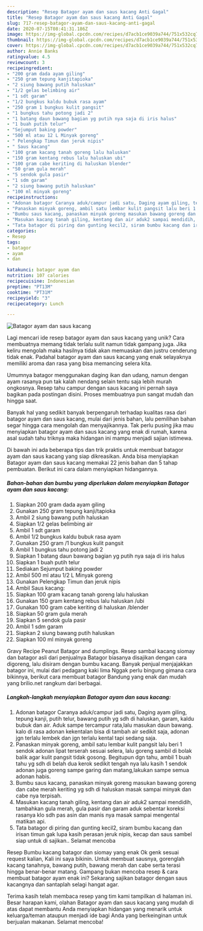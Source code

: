 ```yaml
---
description: "Resep Batagor ayam dan saus kacang Anti Gagal"
title: "Resep Batagor ayam dan saus kacang Anti Gagal"
slug: 717-resep-batagor-ayam-dan-saus-kacang-anti-gagal
date: 2020-07-15T08:41:31.186Z
image: https://img-global.cpcdn.com/recipes/d7acb1ce9039a744/751x532cq70/batagor-ayam-dan-saus-kacang-foto-resep-utama.jpg
thumbnail: https://img-global.cpcdn.com/recipes/d7acb1ce9039a744/751x532cq70/batagor-ayam-dan-saus-kacang-foto-resep-utama.jpg
cover: https://img-global.cpcdn.com/recipes/d7acb1ce9039a744/751x532cq70/batagor-ayam-dan-saus-kacang-foto-resep-utama.jpg
author: Annie Banks
ratingvalue: 4.5
reviewcount: 3
recipeingredient:
- "200 gram dada ayam giling"
- "250 gram tepung kanjitapioka"
- "2 siung bawang putih haluskan"
- "1/2 gelas belimbing air"
- "1 sdt garam"
- "1/2 bungkus kaldu bubuk rasa ayam"
- "250 gram 1 bungkus kulit pangsit"
- "1 bungkus tahu potong jadi 2"
- "1 batang daun bawang bagian yg putih nya saja di iris halus"
- "1 buah putih telur"
- "Sejumput baking powder"
- "500 ml atau 12 L Minyak goreng"
- " Pelengkap Timun dan jeruk nipis"
- " Saus kacang"
- "100 gram kacang tanah goreng lalu haluskan"
- "150 gram kentang rebus lalu haluskan ubi"
- "100 gram cabe keriting di haluskan blender"
- "50 gram gula merah"
- "5 sendok gula pasir"
- "1 sdm garam"
- "2 siung bawang putih haluskan"
- "100 ml minyak goreng"
recipeinstructions:
- "Adonan batagor Caranya aduk/campur jadi satu, Daging ayam giling, tepung kanji, putih telur, bawang putih yg sdh di haluskan, garam, kaldu bubuk dan air. Aduk sampe tercampur rata,lalu masukan daun bawang. kalo di rasa adonan kekentalan bisa di tambah air sedikit saja, adonan jgn terlalu lembek dan jgn terlalu kental tapi sedang saja."
- "Panaskan minyak goreng, ambil satu lembar kulit pangsit lalu beri 1 sendok adonan lipat terserah sesuai selera, lalu goreng sambil di bolak balik agar kulit pangsit tidak gosong. Begitupun dgn tahu, ambil 1 buah tahu yg sdh di belah dua kerok sedikit tengah nya lalu kasih 1 sendok adonan juga goreng sampe garing dan matang,lakukan sampe semua adonan habis."
- "Bumbu saus kacang, panaskan minyak goreng masukan bawang goreng dan cabe merah keriting yg sdh di haluskan masak sampai minyak dan cabe nya terpisah."
- "Masukan kacang tanah giling, kentang dan air aduk2 sampai mendidih, tambahkan gula merah, gula pasir dan garam aduk sebentar koreksi rasanya klo sdh pas asin dan manis nya masak sampai mengental matikan api."
- "Tata batagor di piring dan gunting kecil2, siram bumbu kacang dan irisan timun gak lupa kasih perasan jeruk nipis, kecap dan saus sambel siap untuk di sajikan.. Selamat mencoba"
categories:
- Resep
tags:
- batagor
- ayam
- dan

katakunci: batagor ayam dan 
nutrition: 107 calories
recipecuisine: Indonesian
preptime: "PT13M"
cooktime: "PT31M"
recipeyield: "3"
recipecategory: Lunch

---
```



![Batagor ayam dan saus kacang](https://img-global.cpcdn.com/recipes/d7acb1ce9039a744/751x532cq70/batagor-ayam-dan-saus-kacang-foto-resep-utama.jpg)

Lagi mencari ide resep batagor ayam dan saus kacang yang unik? Cara membuatnya memang tidak terlalu sulit namun tidak gampang juga. Jika keliru mengolah maka hasilnya tidak akan memuaskan dan justru cenderung tidak enak. Padahal batagor ayam dan saus kacang yang enak selayaknya memiliki aroma dan rasa yang bisa memancing selera kita.

Umumnya batagor menggunakan daging ikan dan udang, namun dengan ayam rasanya pun tak kalah nendang selain tentu saja lebih murah ongkosnya. Resep tahu campur dengan saus kacang ini pernah saya bagikan pada postingan disini. Proses membuatnya pun sangat mudah dan hingga saat.

Banyak hal yang sedikit banyak berpengaruh terhadap kualitas rasa dari batagor ayam dan saus kacang, mulai dari jenis bahan, lalu pemilihan bahan segar hingga cara mengolah dan menyajikannya. Tak perlu pusing jika mau menyiapkan batagor ayam dan saus kacang yang enak di rumah, karena asal sudah tahu triknya maka hidangan ini mampu menjadi sajian istimewa.


Di bawah ini ada beberapa tips dan trik praktis untuk membuat batagor ayam dan saus kacang yang siap dikreasikan. Anda bisa menyiapkan Batagor ayam dan saus kacang memakai 22 jenis bahan dan 5 tahap pembuatan. Berikut ini cara dalam menyiapkan hidangannya.

<!--inarticleads1-->

##### Bahan-bahan dan bumbu yang diperlukan dalam menyiapkan Batagor ayam dan saus kacang:

1. Siapkan 200 gram dada ayam giling
1. Gunakan 250 gram tepung kanji/tapioka
1. Ambil 2 siung bawang putih haluskan
1. Siapkan 1/2 gelas belimbing air
1. Ambil 1 sdt garam
1. Ambil 1/2 bungkus kaldu bubuk rasa ayam
1. Gunakan 250 gram /1 bungkus kulit pangsit
1. Ambil 1 bungkus tahu potong jadi 2
1. Siapkan 1 batang daun bawang bagian yg putih nya saja di iris halus
1. Siapkan 1 buah putih telur
1. Sediakan Sejumput baking powder
1. Ambil 500 ml atau 1/2 L Minyak goreng
1. Gunakan  Pelengkap Timun dan jeruk nipis
1. Ambil  Saus kacang:
1. Siapkan 100 gram kacang tanah goreng lalu haluskan
1. Gunakan 150 gram kentang rebus lalu haluskan /ubi
1. Gunakan 100 gram cabe keriting di haluskan /blender
1. Siapkan 50 gram gula merah
1. Siapkan 5 sendok gula pasir
1. Ambil 1 sdm garam
1. Siapkan 2 siung bawang putih haluskan
1. Siapkan 100 ml minyak goreng


Gravy Recipe Peanut Batagor and dumplings. Resep sambal kacang siomay dan batagor asli dari penjualnya Batagor biasanya disajikan dengan cara digoreng, lalu disiram dengan bumbu kacang. Banyak penjual menjajakkan batagor ini, mulai dari pedagang kaki lima Nggak perlu bingung gimana cara bikinnya, berikut cara membuat batagor Bandung yang enak dan mudah yang brilio.net rangkum dari berbagai. 

<!--inarticleads2-->

##### Langkah-langkah menyiapkan Batagor ayam dan saus kacang:

1. Adonan batagor Caranya aduk/campur jadi satu, Daging ayam giling, tepung kanji, putih telur, bawang putih yg sdh di haluskan, garam, kaldu bubuk dan air. Aduk sampe tercampur rata,lalu masukan daun bawang. kalo di rasa adonan kekentalan bisa di tambah air sedikit saja, adonan jgn terlalu lembek dan jgn terlalu kental tapi sedang saja.
1. Panaskan minyak goreng, ambil satu lembar kulit pangsit lalu beri 1 sendok adonan lipat terserah sesuai selera, lalu goreng sambil di bolak balik agar kulit pangsit tidak gosong. Begitupun dgn tahu, ambil 1 buah tahu yg sdh di belah dua kerok sedikit tengah nya lalu kasih 1 sendok adonan juga goreng sampe garing dan matang,lakukan sampe semua adonan habis.
1. Bumbu saus kacang, panaskan minyak goreng masukan bawang goreng dan cabe merah keriting yg sdh di haluskan masak sampai minyak dan cabe nya terpisah.
1. Masukan kacang tanah giling, kentang dan air aduk2 sampai mendidih, tambahkan gula merah, gula pasir dan garam aduk sebentar koreksi rasanya klo sdh pas asin dan manis nya masak sampai mengental matikan api.
1. Tata batagor di piring dan gunting kecil2, siram bumbu kacang dan irisan timun gak lupa kasih perasan jeruk nipis, kecap dan saus sambel siap untuk di sajikan.. Selamat mencoba


Resep Bumbu kacang batagor dan siomay yang enak Ok genk sesuai request kalian, Kali ini saya bikinin. Untuk membuat sausnya, gorenglah kacang tanahnya, bawang putih, bawang merah dan cabe serta terasi hingga benar-benar matang. Gampang bukan mencoba resep &amp; cara membuat batagor ayam enak ini? Sekarang sajikan batagor dengan saus kacangnya dan santaplah selagi hangat agar. 

Terima kasih telah membaca resep yang tim kami tampilkan di halaman ini. Besar harapan kami, olahan Batagor ayam dan saus kacang yang mudah di atas dapat membantu Anda menyiapkan hidangan yang menarik untuk keluarga/teman ataupun menjadi ide bagi Anda yang berkeinginan untuk berjualan makanan. Selamat mencoba!
